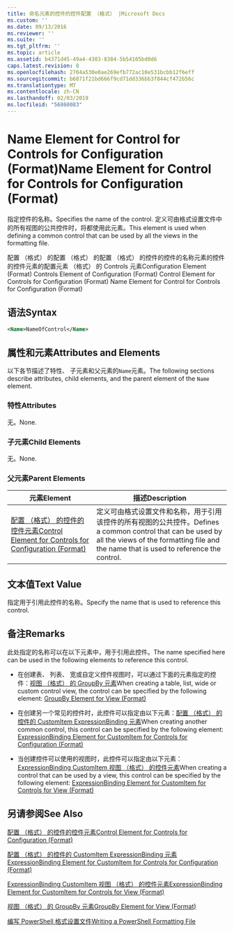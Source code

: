 ```yaml
---
title: 命名元素的控件的控件配置 （格式） |Microsoft Docs
ms.custom: ''
ms.date: 09/13/2016
ms.reviewer: ''
ms.suite: ''
ms.tgt_pltfrm: ''
ms.topic: article
ms.assetid: b4371d45-49a4-4303-8384-5b54105bd0d6
caps.latest.revision: 8
ms.openlocfilehash: 2704a530e0ae269efb772ac10e531bcbb12f6eff
ms.sourcegitcommit: b6871f21bd666f9cd71dd336bb3f844cf472b56c
ms.translationtype: MT
ms.contentlocale: zh-CN
ms.lasthandoff: 02/03/2019
ms.locfileid: "56860083"
---
```

# <a name="name-element-for-control-for-controls-for-configuration-format"></a><span data-ttu-id="ac38a-102">Name Element for Control for Controls for Configuration (Format)</span><span class="sxs-lookup"><span data-stu-id="ac38a-102">Name Element for Control for Controls for Configuration (Format)</span></span>

<span data-ttu-id="ac38a-103">指定控件的名称。</span><span class="sxs-lookup"><span data-stu-id="ac38a-103">Specifies the name of the control.</span></span> <span data-ttu-id="ac38a-104">定义可由格式设置文件中的所有视图的公共控件时，将都使用此元素。</span><span class="sxs-lookup"><span data-stu-id="ac38a-104">This element is used when defining a common control that can be used by all the views in the formatting file.</span></span>

<span data-ttu-id="ac38a-105">配置 （格式） 的配置 （格式） 的配置 （格式） 的控件的控件的名称元素的控件的控件元素的配置元素 （格式） 的 Controls 元素</span><span class="sxs-lookup"><span data-stu-id="ac38a-105">Configuration Element (Format) Controls Element of Configuration (Format) Control Element for Controls for Configuration (Format) Name Element for Control for Controls for Configuration (Format)</span></span>

## <a name="syntax"></a><span data-ttu-id="ac38a-106">语法</span><span class="sxs-lookup"><span data-stu-id="ac38a-106">Syntax</span></span>

```xml
<Name>NameOfControl</Name>

```

## <a name="attributes-and-elements"></a><span data-ttu-id="ac38a-107">属性和元素</span><span class="sxs-lookup"><span data-stu-id="ac38a-107">Attributes and Elements</span></span>

<span data-ttu-id="ac38a-108">以下各节描述了特性、 子元素和父元素的`Name`元素。</span><span class="sxs-lookup"><span data-stu-id="ac38a-108">The following sections describe attributes, child elements, and the parent element of the `Name` element.</span></span>

### <a name="attributes"></a><span data-ttu-id="ac38a-109">特性</span><span class="sxs-lookup"><span data-stu-id="ac38a-109">Attributes</span></span>

<span data-ttu-id="ac38a-110">无。</span><span class="sxs-lookup"><span data-stu-id="ac38a-110">None.</span></span>

### <a name="child-elements"></a><span data-ttu-id="ac38a-111">子元素</span><span class="sxs-lookup"><span data-stu-id="ac38a-111">Child Elements</span></span>

<span data-ttu-id="ac38a-112">无。</span><span class="sxs-lookup"><span data-stu-id="ac38a-112">None.</span></span>

### <a name="parent-elements"></a><span data-ttu-id="ac38a-113">父元素</span><span class="sxs-lookup"><span data-stu-id="ac38a-113">Parent Elements</span></span>

|<span data-ttu-id="ac38a-114">元素</span><span class="sxs-lookup"><span data-stu-id="ac38a-114">Element</span></span>|<span data-ttu-id="ac38a-115">描述</span><span class="sxs-lookup"><span data-stu-id="ac38a-115">Description</span></span>|
|-------------|-----------------|
|[<span data-ttu-id="ac38a-116">配置 （格式） 的控件的控件元素</span><span class="sxs-lookup"><span data-stu-id="ac38a-116">Control Element for Controls for Configuration (Format)</span></span>](./control-element-for-controls-for-configuration-format.md)|<span data-ttu-id="ac38a-117">定义可由格式设置文件和名称，用于引用该控件的所有视图的公共控件。</span><span class="sxs-lookup"><span data-stu-id="ac38a-117">Defines a common control that can be used by all the views of the formatting file and the name that is used to reference the control.</span></span>|

## <a name="text-value"></a><span data-ttu-id="ac38a-118">文本值</span><span class="sxs-lookup"><span data-stu-id="ac38a-118">Text Value</span></span>

<span data-ttu-id="ac38a-119">指定用于引用此控件的名称。</span><span class="sxs-lookup"><span data-stu-id="ac38a-119">Specify the name that is used to reference this control.</span></span>

## <a name="remarks"></a><span data-ttu-id="ac38a-120">备注</span><span class="sxs-lookup"><span data-stu-id="ac38a-120">Remarks</span></span>

<span data-ttu-id="ac38a-121">此处指定的名称可以在以下元素中，用于引用此控件。</span><span class="sxs-lookup"><span data-stu-id="ac38a-121">The name specified here can be used in the following elements to reference this control.</span></span>

- <span data-ttu-id="ac38a-122">在创建表、 列表、 宽或自定义控件视图时，可以通过下面的元素指定的控件：[视图 （格式） 的 GroupBy 元素](./groupby-element-for-view-format.md)</span><span class="sxs-lookup"><span data-stu-id="ac38a-122">When creating a table, list, wide or custom control view, the control can be specified by the following element: [GroupBy Element for View (Format)](./groupby-element-for-view-format.md)</span></span>

- <span data-ttu-id="ac38a-123">在创建另一个常见的控件时，此控件可以指定由以下元素：[配置 （格式） 的控件的 CustomItem ExpressionBinding 元素](./expressionbinding-element-for-customitem-for-controls-for-configuration-format.md)</span><span class="sxs-lookup"><span data-stu-id="ac38a-123">When creating another common control, this control can be specified by the following element: [ExpressionBinding Element for CustomItem for Controls for Configuration (Format)](./expressionbinding-element-for-customitem-for-controls-for-configuration-format.md)</span></span>

- <span data-ttu-id="ac38a-124">当创建控件可以使用的视图时，此控件可以指定由以下元素：[ExpressionBinding CustomItem 视图 （格式） 的控件元素](./expressionbinding-element-for-customitem-for-controls-for-view-format.md)</span><span class="sxs-lookup"><span data-stu-id="ac38a-124">When creating a control that can be used by a view, this control can be specified by the following element: [ExpressionBinding Element for CustomItem for Controls for View (Format)](./expressionbinding-element-for-customitem-for-controls-for-view-format.md)</span></span>

## <a name="see-also"></a><span data-ttu-id="ac38a-125">另请参阅</span><span class="sxs-lookup"><span data-stu-id="ac38a-125">See Also</span></span>

[<span data-ttu-id="ac38a-126">配置 （格式） 的控件的控件元素</span><span class="sxs-lookup"><span data-stu-id="ac38a-126">Control Element for Controls for Configuration (Format)</span></span>](./control-element-for-controls-for-configuration-format.md)

[<span data-ttu-id="ac38a-127">配置 （格式） 的控件的 CustomItem ExpressionBinding 元素</span><span class="sxs-lookup"><span data-stu-id="ac38a-127">ExpressionBinding Element for CustomItem for Controls for Configuration (Format)</span></span>](./expressionbinding-element-for-customitem-for-controls-for-configuration-format.md)

[<span data-ttu-id="ac38a-128">ExpressionBinding CustomItem 视图 （格式） 的控件元素</span><span class="sxs-lookup"><span data-stu-id="ac38a-128">ExpressionBinding Element for CustomItem for Controls for View (Format)</span></span>](./expressionbinding-element-for-customitem-for-controls-for-view-format.md)

[<span data-ttu-id="ac38a-129">视图 （格式） 的 GroupBy 元素</span><span class="sxs-lookup"><span data-stu-id="ac38a-129">GroupBy Element for View (Format)</span></span>](./groupby-element-for-view-format.md)

[<span data-ttu-id="ac38a-130">编写 PowerShell 格式设置文件</span><span class="sxs-lookup"><span data-stu-id="ac38a-130">Writing a PowerShell Formatting File</span></span>](./writing-a-powershell-formatting-file.md)
